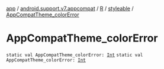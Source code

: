 [app](../../../index.md) / [android.support.v7.appcompat](../../index.md) / [R](../index.md) / [styleable](index.md) / [AppCompatTheme_colorError](.)

# AppCompatTheme_colorError

`static val AppCompatTheme_colorError: `[`Int`](https://kotlinlang.org/api/latest/jvm/stdlib/kotlin/-int/index.html)
`static val AppCompatTheme_colorError: `[`Int`](https://kotlinlang.org/api/latest/jvm/stdlib/kotlin/-int/index.html)